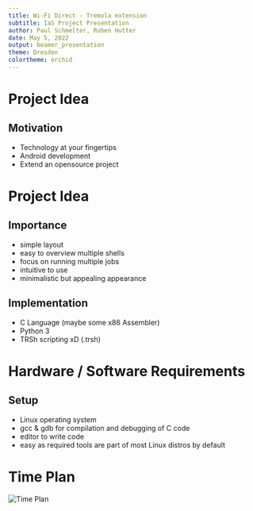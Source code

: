 ```yaml
---
title: Wi-Fi Direct - Tremola extension
subtitle: IaS Project Presentation
author: Paul Schmelter, Ruben Hutter
date: May 5, 2022
output: beamer_presentation
theme: Dresden
colortheme: orchid
---
```


# Project Idea

## Motivation

- Technology at your fingertips
- Android development
- Extend an opensource project


# Project Idea

## Importance

- simple layout
- easy to overview multiple shells
- focus on running multiple jobs
- intuitive to use
- minimalistic but appealing appearance

## Implementation

- C Language (maybe some x86 Assembler)
- Python 3
- TRSh scripting xD (.trsh)


# Hardware / Software Requirements

## Setup

- Linux operating system
- gcc & gdb for compilation and debugging of C code
- editor to write code
- easy as required tools are part of most Linux distros by default


# Time Plan

![Time Plan](ablauf.png)
